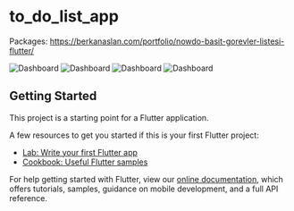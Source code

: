 # to_do_list_app
Packages: https://berkanaslan.com/portfolio/nowdo-basit-gorevler-listesi-flutter/



![Dashboard](https://github.com/berkanaslan/NowDo-Task-List-App/blob/master/Screenshots/Screenshot_1594331523.png)
![Dashboard](https://github.com/berkanaslan/NowDo-Task-List-App/blob/master/Screenshots/Screenshot_1594331531.png)
![Dashboard](https://github.com/berkanaslan/NowDo-Task-List-App/blob/master/Screenshots/Screenshot_1594331575.png)
![Dashboard](https://github.com/berkanaslan/NowDo-Task-List-App/blob/master/Screenshots/Screenshot_1594331590.png)

## Getting Started

This project is a starting point for a Flutter application.

A few resources to get you started if this is your first Flutter project:

- [Lab: Write your first Flutter app](https://flutter.dev/docs/get-started/codelab)
- [Cookbook: Useful Flutter samples](https://flutter.dev/docs/cookbook)

For help getting started with Flutter, view our
[online documentation](https://flutter.dev/docs), which offers tutorials,
samples, guidance on mobile development, and a full API reference.
